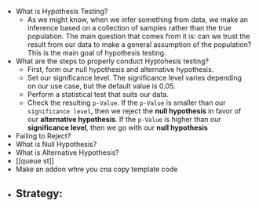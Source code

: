 - What is Hypothesis Testing?
	- As we might know, when we infer something from data, we make an inference based on a collection of samples rather than the true population. The main question that comes from it is: can we trust the result from our data to make a general assumption of the population? This is the main goal of hypothesis testing.
- What are the steps to properly conduct Hyptohesis testing?
	- First, form our null hypothesis and alternative hypothesis.
	- Set our significance level. The significance level varies depending on our use case, but the default value is 0.05.
	- Perform a statistical test that suits our data.
	- Check the resulting `p-Value`. If the `p-Value` is smaller than our `significance level`, then we reject the **null hypothesis** in favor of our **alternative hypothesis**. If the `p-Value` is higher than our **significance level**, then we go with our **null hypothesis**
- Failing to Reject?
- What is Null Hypothesis?
- What is Alternative Hypothesis?
- [[queue st]]
- Make an addon whre you cna copy template code
- Strategy:
	-